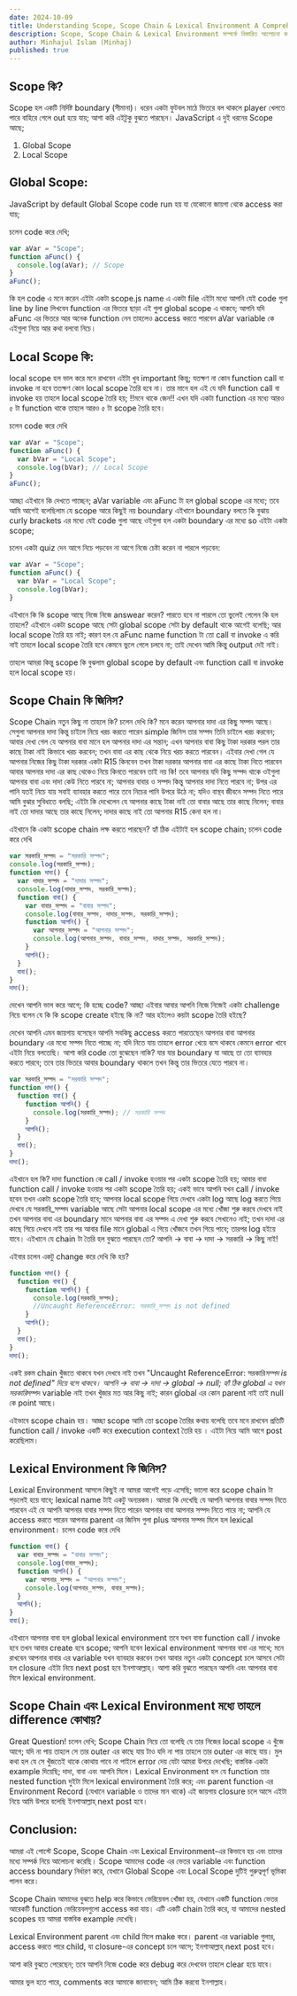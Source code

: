 ```yaml
---
date: 2024-10-09
title: Understanding Scope, Scope Chain & Lexical Environment A Comprehensive Guide!
description: Scope, Scope Chain & Lexical Environment সম্পর্কে বিস্তারিত আলোচনা করা হয়েছে। আপনি জানবেন Scope, Scope Chain & Lexical Environment কি, কিভাবে এটি কাজ করে? এই বিষয় গুলা নিয়ে in-depth যেতে চান, তাহলে এই পোস্টটি আপনার জন্য।
author: Minhajul Islam (Minhaj)
published: true
---
```


## Scope কি?

Scope হল একটি নির্দিষ্ট boundary (সীমানা)। ধরেন একটা ফুটবল মাঠে ভিতরে বল থাকলে player খেলতে পারে বাহিরে গেলে out হয়ে যায়; আশা করি এইটুকু বুঝতে পারছেন।
JavaScript এ দুই ধরনের Scope আছে;

1.  Global Scope
2.  Local Scope

## Global Scope:

JavaScript by default Global Scope code run হয় যা যেকোনো জায়গা থেকে access করা যায়;

চলেন code করে দেখি;

```javascript
var aVar = "Scope";
function aFunc() {
  console.log(aVar); // Scope
}
aFunc();
```

কি হল code এ মনে করেন এইটা একটা scope.js name এ একটা file এইটা মধ্যে আপনি যেই code গুলা line by line লিখবেন function এর ভিতরে ছাড়া এই গুলা global scope এ থাকবে; আপনি যদি aFunc এর ভিতরে আর অনেক function নেন তাহলেও access করতে পারবেন aVar variable কে এইগুলা নিয়ে আর কথা বলবো নিচে।

## Local Scope কি:

local scope হল ভাল করে মনে রাখবেন এইটা খুব important কিন্তু; যতক্ষণ না কোন function call বা invoke না হবে ততক্ষণ কোন local scope তৈরি হবে না। তার মানে হল এই যে যদি function call বা invoke হয় তাহলে local scope তৈরি হয়; !!মনে থাকে জেন!! এখন যদি একটা function এর মধ্যে আরও ৫ টা function থাকে তাহলে আরও ৫ টা scope তৈরি হবে।

চলেন code করে দেখি

```javascript
var aVar = "Scope";
function aFunc() {
  var bVar = "Local Scope";
  console.log(bVar); // Local Scope
}
aFunc();
```

আচ্ছা এইখানে কি দেখতে পাচ্ছেন; aVar variable এবং aFunc টা হল global scope এর মধ্যে; তবে আমি আগেই বলেছিলাম যে scope আরে কিছুই নয় boundary এইখানে boundary বলতে কি বুঝায় curly brackets এর মধ্যে যেই code গুলা আছে ওইগুলা হল একটা boundary এর মধ্যে so এইটা একটা scope;

চলেন একটা quiz দেন আগে নিচে পড়বেন না আগে নিজে চেষ্টা করেন না পারলে পড়বেন:

```javascript
var aVar = "Scope";
function aFunc() {
  var bVar = "Local Scope";
  console.log(bVar);
}
```

এইখানে কি কি scope আছে নিজে নিজে answear করেন? পারতে হবে না পারলে তো ভুলেই গেলেন কি হল তাহলে?
এইখানে একটা scope আছে সেটা global scope সেটা by default থাকে আগেই বলেছি; আর local scope তৈরি হয় নাই; কারণ হল যে aFunc name function টা তো call বা invoke এ করি নাই তাহলে local scope তৈরি হবে কেমনে ভুলে গেলে চলবে না; তাই দেখেন আমি কিন্তু output দেই নাই।

তাহলে আমরা কিন্তু scope কি বুঝলাম global scope by default এবং function call বা invoke হলে local scope হয়।

## Scope Chain কি জিনিস?

Scope Chain নতুন কিছু না তাহলে কি? চলেন দেখি কি?
মনে করেন আপনার দাদা এর কিছু সম্পদ আছে। সেগুলা আপনার দাদা কিন্তু চাইলে নিয়ে খরচ করতে পারেন simple জিনিস তার সম্পদ তিনি চাইলে খরচ করবেন; আবার দেখা গেল যে আপনার বাবা মানে হল আপনার দাদা এর সন্তান; এখন আপনার বাবা কিছু টাকা দরকার পরল তার কাছে টাকা নাই কিভাবে খরচ করবেন; তখন বাবা এর কাছ থেকে নিয়ে খরচ করতে পারবেন। এইবার দেখা গেল যে আপনার নিজের কিছু টাকা দরকার একটা R15 কিনবেন তখন টাকা দরকার আপনার বাবা এর কাছে টাকা নিতে পারবেন আবার আপনার দাদা এর কাছ থেকেও নিয়ে কিনতে পারবেন তাই নয় কি! তবে আপনার যদি কিছু সম্পদ থাকে ওইগুলা আপনার বাবা এবং দাদা কেউ নিতে পারবে না; আপনার বাবার ও সম্পদ কিন্তু আপনার দাদা নিতে পারবে না; উপর এর পানি যতই নিচে যায় সবাই ব্যাবহার করতে পারে তবে নিচের পানি উপরে উঠে না; যদিও বাস্থব জীবনে সম্পদ নিতে পারে আমি বুঝার সুবিধাতে বলছি; এইটা কি দেখেলেন যে আপনার কাছে টাকা নাই তো বাবার আছে তার কাছে নিলেন; বাবার নাই তো দাদার আছে তার কাছে নিলেন; দাদার কাছে নাই তো আপনার R15 কেনা হল না।

এইখানে কি একটা scope chain লক্ষ করতে পারছেন? হ্যাঁ ঠিক এইটাই হল scope chain;
চলেন code করে দেখি

```javascript
var সরকারি_সম্পদ = "সরকারি সম্পদ";
console.log(সরকারি_সম্পদ);
function দাদা() {
  var দাদার_সম্পদ = "দাদার সম্পদ";
  console.log(দাদার_সম্পদ, সরকারি_সম্পদ);
  function বাবা() {
    var বাবার_সম্পদ = "বাবার সম্পদ";
    console.log(বাবার_সম্পদ, দাদার_সম্পদ, সরকারি_সম্পদ);
    function আপনি() {
      var আপনার_সম্পদ = "আপনার সম্পদ";
      console.log(আপনার_সম্পদ, বাবার_সম্পদ, দাদার_সম্পদ, সরকারি_সম্পদ);
    }
    আপনি();
  }
  বাবা();
}
দাদা();
```

দেখেন আপনি ভাল করে আগে; কি হচ্ছে code? আচ্ছা এইবার আবার আপনি নিজে নিজেই একটা challenge নিয়ে বলেন যে কি কি scope create হইছে কি না? আর হইলেও কয়টা scope তৈরি হইছে?

দেখেন আপনি এমন জায়গায় বসেছেন আপনি সবকিছু access করতে পারতেছেন আপনার বাবা আপনার boundary এর মধ্যে সম্পদ নিতে পাচ্ছে না; যদি নিতে যায় তাহলে error খেয়ে বসে থাকবে কেমনে error খাবে এইটা নিয়ে বলতেছি। আশা করি code তো বুঝেছেন নাকি?
যার যার boundary যা আছে তা তো ব্যাবহার করতে পারবে; তবে তার ভিতরে আবার boundary থাকলে তখন কিন্তু তার ভিতরে যেতে পারবে না।

```javascript
var সরকারি_সম্পদ = "সরকারি সম্পদ";
function দাদা() {
  function বাবা() {
    function আপনি() {
      console.log(সরকারি_সম্পদ); // সরকারি সম্পদ
    }
    আপনি();
  }
  বাবা();
}
দাদা();
```

এইখানে হল কি? দাদা function কে call / invoke হওয়ার পর একটা scope তৈরি হয়; আবার বাবা function call / invoke হওয়ার পর একটা scope তৈরি হয়; একই ভাবে আপনি যখন call / invoke হবেন তখন একটা scope তৈরি হবে; আপনার local scope গিয়ে দেখবে একটা log আছে log করতে গিয়ে দেখবে যে সরকারি_সম্পদ variable আছে সেটা আপনার local scope এর মধ্যে খোঁজা শুরু করবে দেখবে নাই তখন আপনার বাবা এর boundary মানে আপনার বাবা এর সম্পদ এ দেখা শুরু করবে সেখানেও নাই; তখন দাদা এর কাছে গিয়ে দেখবে নাই তার পর আবার file মানে global এ গিয়ে খোঁজবে তখন গিয়ে পাবে; তারপর log হইয়ে যাবে। এইখানে যে chain টা তৈরি হল বুঝতে পারছেন তো?
আপনি -> বাবা -> দাদা -> সরকারি -> কিছু নাই!

এইবার চলেন একটু change করে দেখি কি হয়?

```javascript
function দাদা() {
  function বাবা() {
    function আপনি() {
      console.log(সরকারি_সম্পদ);
      //Uncaught ReferenceError: সরকারি_সম্পদ is not defined
    }
    আপনি();
  }
  বাবা();
}
দাদা();
```

একই রকম chain খুঁজতে থাকবে যখন দেখবে নাই তখন "Uncaught ReferenceError: সরকারি*সম্পদ is not defined" দিয়ে বসে থাকবে।
আপনি -> বাবা -> দাদা -> global -> null;
হ্যাঁ ঠিক global এ যখন সরকারি*সম্পদ variable নাই তখন খুঁজার মত আর কিছু নাই; কারন global এর কোন parent নাই তাই null কে point আছে।

এইভাবে scope chain হয়। আচ্ছা scope আমি তো scope তৈরির কথায় বলেছি তবে মনে রাখবেন প্রতিটি function call / invoke একটি করে execution context তৈরি হয় । এইটা নিয়ে আমি আগে post করেছিলাম।

## Lexical Environment কি জিনিস?

Lexical Environment আসলে কিছুই না আমরা আগেই পড়ে এসেছি; ভালো করে scope chain টা পড়লেই হয়ে যাবে; lexical name টাই একটু অন্যরকম। আমরা কি দেখেছি যে আপনি আপনার বাবার সম্পদ নিতে পারবেন এই যে আপনি আপনার বাবার সম্পদ নিতে পারেন আপনার বাবা আপনার সম্পদ নিতে পারে না; আপনি যে access করতে পারেন আপনার parent এর জিনিস গুলা plus আপনার সম্পদ মিলে হল lexical environment।
চলেন code করে দেখি

```javascript
function বাবা() {
  var বাবার_সম্পদ = "বাবার সম্পদ";
  console.log(বাবার_সম্পদ);
  function আপনি() {
    var আপনার_সম্পদ = "আপনার সম্পদ";
    console.log(আপনার_সম্পদ, বাবার_সম্পদ);
  }
  আপনি();
}
বাবা();
```

এইখানে আপনার বাবা হল global lexical environment তবে যখন বাবা function call / invoke হবে তখন আবার create হবে scope; আপনি হবেন lexical environment আপনার বাবা এর সাথে; মনে রাখবেন আপনার বাবার এর variable যখন ব্যাবহার করবেন তখন আবার নতুন একটা concept চলে আসবে সেটা হল closure এইটা নিয়ে next post হবে ইনশাআল্লাহ্‌।
আশা করি বুঝতে পারছেন আপনি এবং আপনার বাবা মিলে lexical environment.

## Scope Chain এবং Lexical Environment মধ্যে তাহলে difference কোথায়?

Great Question! চলেন দেখি;
Scope Chain নিয়ে তো বলেছি যে তার নিজের local scope এ খুঁজে আগে; যদি না পায় তাহলে সে তার outer এর কাছে যায় টাও যদি না পায় তাহলে তার outer এর কাছে যায়। মুল কথা হল যে সে খুঁজতেই থাকে কোথায় পাবে না পাইলে error দেয় যেটা আমরা উপরে দেখেছি; বাস্তবিক একটা example দিয়েছি; দাদা, বাবা এবং আপনি মিলে।
Lexical Environment হল যে function তার nested function দুইটা মিলে lexical environment তৈরি করে; এবং parent function এর Environment Record (যেখানে variable ও তাদের মান থাকে) এই জায়গায় closure চলে আসে এইটা নিয়ে আমি উপরে বলেছি ইনশাআল্লাহ্‌ next post হবে।

## Conclusion:

আমরা এই পোস্টে Scope, Scope Chain এবং Lexical Environment-এর কিভাবে হয় এবং তাদের মধ্যে সম্পর্ক নিয়ে আলোচনা করেছি। Scope আমাদের code এর ভেতর variable এবং function access boundary নির্ধারণ করে, যেখানে Global Scope এবং Local Scope দুটিই গুরুত্বপূর্ণ ভূমিকা পালন করে।

Scope Chain আমাদের বুঝতে help করে কিভাবে ভেরিয়েবল খোঁজা হয়, যেখানে একটি function ভেতর আরেকটি function ভেরিয়েবলগুলো access করা যায়। এটি একটি chain তৈরি করে, যা আমাদের nested scopes হয় আমরা বাস্তবিক example দেখেছি।

Lexical Environment parent এবং child মিলে make করে। parent এর variable গুলার, access করতে পারে child, যা closure-এর concept চলে আসে; ইনশাআল্লাহ্‌ next post হবে।

আশা করি বুঝতে পেরেছেন; তবে আপনি নিজে code করে debug করে দেখবেন তাহলে clear হয়ে যাবে।

আমার ভুল হতে পারে, comments করে আমাকে জানাবেন; আমি ঠিক করবো ইনশাল্লাহ।

